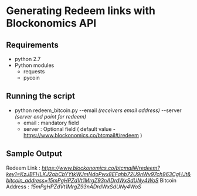 # Generating Redeem links with Blockonomics API
## Requirements
* python 2.7
* Python modules
  * requests
  * pycoin

## Running the script
* python redeem_bitcoin.py --email *(receivers email address)* --server *(server end point for redeem)*
  * email : mandatory field
  * server : Optional field ( default value - https://www.blockonomics.co/btcmail#/redeem )
## Sample Output
Redeem Link : *https://www.blockonomics.co/btcmail#/redeem?key1=KzJBFHLKJ2gbCbYYtkWJmNdoPwx8EFqhb72U9nWv97ch963CgHJt&bitcoin_address=15mPgHPZdVt1MrgZ93nADrdWxSdUNy4WoS*
Bitcoin Address : *15mPgHPZdVt1MrgZ93nADrdWxSdUNy4WoS*
